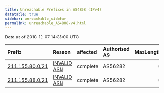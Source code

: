 ```yaml
---
title: Unreachable Prefixes in AS4808 (IPv4)
datatable: true
sidebar: unreachable_sidebar
permalink: unreachable_AS4808-v4.html
---
```


Data as of 2018-12-07 14:35:00 UTC


<div class="datatable-begin"></div>

| Prefix                                                   | Reason                                                                                                | affected   | Authorized AS   |   MaxLength | Anchor                                       |   unreachable /24s |
|:---------------------------------------------------------|:------------------------------------------------------------------------------------------------------|:-----------|:----------------|------------:|:---------------------------------------------|-------------------:|
| [211.155.80.0/21](https://stat.ripe.net/211.155.80.0/21) | [INVALID ASN](https://rpki-validator.ripe.net/announcement-preview?asn=AS4808&prefix=211.155.80.0/21) | complete   | AS56282         |           0 | [APNIC](unreachable_APNIC_RPKI_Root-v4.html) |                  8 |
| [211.155.88.0/21](https://stat.ripe.net/211.155.88.0/21) | [INVALID ASN](https://rpki-validator.ripe.net/announcement-preview?asn=AS4808&prefix=211.155.88.0/21) | complete   | AS56282         |           0 | [APNIC](unreachable_APNIC_RPKI_Root-v4.html) |                  8 |

<div class="datatable-end"></div>